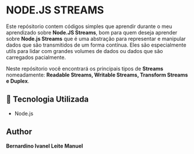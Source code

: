 # NODE.JS STREAMS

Este repósitorio contem códigos simples que aprendir durante o meu aprendizado sobre **Node.JS Streams**, bom para quem deseja aprender sobre **Node.js Streams** que é uma abstração para representar e manipular dados que são transmitidos de um forma contínua. Eles são especialmente utils para lidar com grandes volumes de dados ou dados que são carregados pacialmente.

Neste repósitorio você encontrará os principais tipos de **Streams** nomeadamente: **Readable Streams, Writable Streams, Transform Streams e Duplex**.

## 🚀 Tecnologia Utilizada

* Node.js

## Author

**Bernardino Ivanel Leite Manuel**